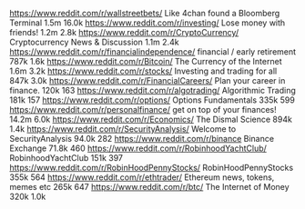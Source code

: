 https://www.reddit.com/r/wallstreetbets/                    Like 4chan found a Bloomberg Terminal   1.5m   16.0k
https://www.reddit.com/r/investing/                         Lose money with friends!                1.2m   2.8k
https://www.reddit.com/r/CryptoCurrency/                    Cryptocurrency News & Discussion        1.1m   2.4k
https://www.reddit.com/r/financialindependence/             financial / early retirement            787k   1.6k
https://www.reddit.com/r/Bitcoin/                           The Currency of the Internet            1.6m   3.2k
https://www.reddit.com/r/stocks/                            Investing and trading for all           847k   3.0k
https://www.reddit.com/r/FinancialCareers/                  Plan your career in finance.            120k   163
https://www.reddit.com/r/algotrading/                       Algorithmic Trading                     181k   157
https://www.reddit.com/r/options/                           Options Fundamentals                    335k   599
https://www.reddit.com/r/personalfinance/                   get on top of your finances!            14.2m  6.0k
https://www.reddit.com/r/Economics/                         The Dismal Science                      894k   1.4k
https://www.reddit.com/r/SecurityAnalysis/                  Welcome to SecurityAnalysis             94.0k  282
https://www.reddit.com/r/binance                            Binance Exchange                        71.8k  460
https://www.reddit.com/r/RobinhoodYachtClub/                RobinhoodYachtClub                      151k   397
https://www.reddit.com/r/RobinHoodPennyStocks/              RobinHoodPennyStocks                    355k   564
https://www.reddit.com/r/ethtrader/                         Ethereum news, tokens, memes etc        265k   647
https://www.reddit.com/r/btc/                               The Internet of Money                   320k   1.0k
